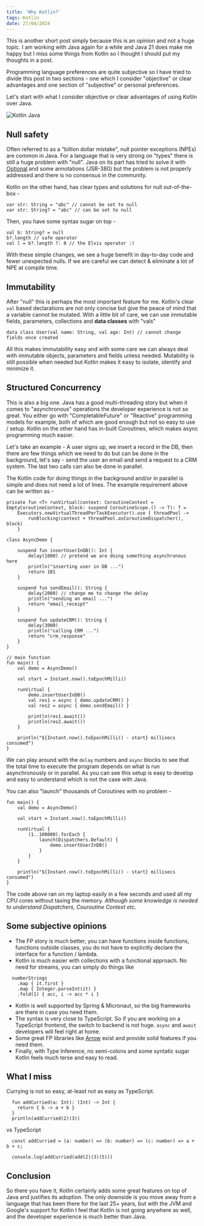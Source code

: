```yaml
---
title: 'Why Kotlin?'
tags: Kotlin
date: 27/04/2024
---
```


This is another short post simply because this is an opinion and not a huge topic. I am working with Java again for a while and Java 21 does make me happy but I miss some things from Kotlin so I thought I should put my thoughts in a post.

Programming language preferences are quite subjective so I have tried to divide this post in two sections - one which I consider "objective" or clear advantages and one section of "subjective" or personal preferences.

Let's start with what I consider objective or clear advantages of using Kotlin over Java.

![Kotlin Java](/images/kotlin_java.png)

## Null safety

Often referred to as a "billion dollar mistake", null pointer exceptions (NPEs) are common in Java. For a language that is very strong on "types" there is still a huge problem with "null". Java on its part has tried to solve it with [Optional](https://docs.oracle.com/javase/8/docs/api/java/util/Optional.html) and some annotations (JSR-380) but the problem is not properly addressed and there is no consensus in the community.

Kotlin on the other hand, has clear types and solutions for null out-of-the-box -

    var str: String = "abc" // cannot be set to null
    var str: String? = "abc" // can be set to null

Then, you have some syntax sugar on top -

    val b: String? = null
    b?.length // safe operator
    val l = b?.length ?: 0 // the Elvis operator :)

With these simple changes, we see a huge benefit in day-to-day code and fewer unexpected nulls. If we are careful we can detect & eliminate a lot of NPE at compile time.

## Immutability

After "null" this is perhaps the most important feature for me. Kotlin's clear `val` based declarations are not only concise but give the peace of mind that a variable cannot be mutated. With a little bit of care, we can use immutable fields, parameters, collections and **data classes** with "vals"

    data class User(val name: String, val age: Int) // cannot change fields once created

All this makes immutability easy and with some care we can always deal with immutable objects, parameters and fields unless needed. Mutability is still possible when needed but Kotlin makes it easy to isolate, identify and minimize it.

## Structured Concurrency

This is also a big one. Java has a good multi-threading story but when it comes to "asynchronous" operations the developer experience is not so great. You either go with "CompletableFuture" or "Reactive" programming models for example, both of which are good enough but not so easy to use / setup. Kotlin on the other hand has in-built Coroutines, which makes async programming much easier.

Let's take an example - A user signs up, we insert a record in the DB, then there are few things which we need to do but can be done in the background, let's say - send the user an email and send a request to a CRM system. The last two calls can also be done in parallel.

The Kotlin code for doing things in the background and/or in parallel is simple and does not need a lot of lines. The example requirement above can be written as -

    private fun <T> runVirtual(context: CoroutineContext = EmptyCoroutineContext, block: suspend CoroutineScope.() -> T): T =
        Executors.newVirtualThreadPerTaskExecutor().use { threadPool ->
            runBlocking(context + threadPool.asCoroutineDispatcher(), block)
        }

    class AsyncDemo {

        suspend fun insertUserInDB(): Int {
            delay(1000) // pretend we are doing something asynchronous here
            println("inserting user in DB ...")
            return 101
        }

        suspend fun sendEmail(): String {
            delay(2000) // change me to change the delay
            println("sending an email ...")
            return "email_receipt"
        }

        suspend fun updateCRM(): String {
            delay(3000)
            println("calling CRM ...")
            return "crm_response"
        }
    }

    // main function
    fun main() {
        val demo = AsyncDemo()

        val start = Instant.now().toEpochMilli()

        runVirtual {
            demo.insertUserInDB()
            val res1 = async { demo.updateCRM() }
            val res2 = async { demo.sendEmail() }

            println(res1.await())
            println(res2.await())
        }

        println("${Instant.now().toEpochMilli() - start} millisecs consumed")
    }

We can play around with the `delay` numbers and `async` blocks to see that the total time to execute the program depends on what is run asynchronously or in parallel. As you can see this setup is easy to develop and easy to understand which is not the case with Java.

You can also "launch" thousands of Coroutines with no problem -

    fun main() {
        val demo = AsyncDemo()

        val start = Instant.now().toEpochMilli()

        runVirtual {
            (1..100000).forEach {
                launch(Dispatchers.Default) {
                    demo.insertUserInDB()
                }
            }
        }

        println("${Instant.now().toEpochMilli() - start} millisecs consumed")
    }

The code above ran on my laptop easily in a few seconds and used all my CPU cores without taxing the memory. _Although some knowledge is needed to understand Dispatchers, Couroutine Context etc._

## Some subjective opinions

- The FP story is much better, you can have functions inside functions, functions outside classes, you do not have to explicitly declare the interface for a function / lambda.
- Kotlin is much easier with collections with a functional approach. No need for streams, you can simply do things like

```
  numberStrings
    .map { it.first }
    .map { Integer.parseInt(it) }
    .fold(1) { acc, i -> acc * i }
```

- Kotlin is well supported by Spring & Micronaut, so the big frameworks are there in case you need them.
- The syntax is very close to TypeScript. So if you are working on a TypeScript frontend, the switch to backend is not huge. `async` and `await` developers will feel right at home.
- Some great FP libraries like [Arrow](https://arrow-kt.io/) exist and provide solid features if you need them.
- Finally, with Type Inference, no semi-colons and some syntatic sugar Kotlin feels much terse and easy to read.

## What I miss

Currying is not so easy, at-least not as easy as TypeScript.

```
  fun addCurried(a: Int): (Int) -> Int {
    return { b -> a + b }
  }
  println(addCurried(2)(3))
```

vs TypeScript

```
  const addCurried = (a: number) => (b: number) => (c: number) => a + b + c;

  console.log(addCurried(add(2)(3)(5)))
```

## Conclusion

So there you have it, Kotlin certainly adds some great features on top of Java and justifies its adoption. The only downside is you move away from a language that has been there for the last 25+ years, but with the JVM and Google's support for Kotlin I feel that Kotlin is not going anywhere as well, and the developer experience is much better than Java.
